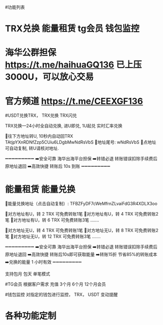 #功能列表
# TRX兑换 能量租赁 tg会员 钱包监控 

# 海华公群担保 https://t.me/haihuaGQ136  已上压3000U，可以放心交易
# 官方频道 https://t.me/CEEXGF136

#USDT兑换TRX， TRX兑换  TRX闪兑  

TRX兑换—24小时全自动兑换,  进U即兑,  1U起兑
实时汇率兑换

🔻往下方地址转U, 10秒内自动回TRX  
TAtjpYXnRDNfZzp5CUiu6LDgbMwNdRsVbS
🔸地址尾号: wNdRsVbS
🔺点地址可自动复制, 转U请核对地址. 

➖➖➖➖➖➖➖➖➖
➡️安全可靠 海华出海平台担保
➡️转错必退 转账错误扣除手续费后原地址退回
➡️高效快捷 转账后 10s 到账
➖➖➖➖➖➖➖➖➖

# 能量租赁  能量兑换

💫能量兑换地址（点击自动复制）:
TFBZFyDF7cWeMfrnZLvaiFdG3R4XDLX3oo

🙂对方地址有U，转 2 TRX   可免费转账1笔 
🙂对方地址有U，转 4 TRX   可免费转账2笔 
🙂对方地址有U，转 6 TRX   可免费转账3笔 
.......

👑对方地址无U，转   4 TRX   可免费转账1笔 
👑对方地址无U，转   8 TRX   可免费转账2笔 
👑对方地址无U，转 12 TRX   可免费转账3笔 
.......

➖➖➖➖➖➖➖➖➖
➡️安全可靠 海华出海平台担保
➡️转错必退 转账错误扣除手续费后原地址退回
➡️高效快捷 转账后10s即可获取能量
➡️转账15折 节省85%的转账成本
➡️兑换的能量 1 小时有效
➖➖➖➖➖➖➖➖➖

支持包月  包天  单笔模式

#TG会员
根据客户需求 充值 3个月  6个月  12个月会员

#钱包监控
对指定的钱包进行监控， TRX， USDT 变动提醒


# 各种功能定制





